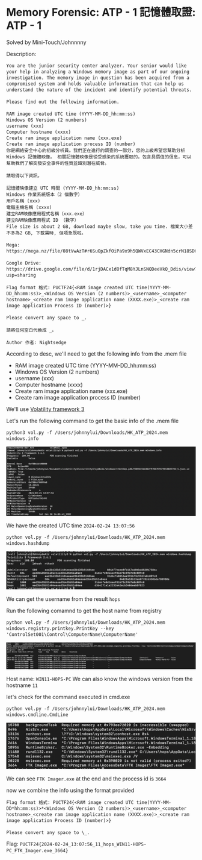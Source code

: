 # Memory Forensic: ATP - 1 記憶體取證: ATP - 1

Solved by Mini-Touch/Johnnnny

Description:

```
You are the junior security center analyzer. Your senior would like your help in analyzing a Windows memory image as part of our ongoing investigation. The memory image in question has been acquired from a compromised system and holds valuable information that can help us understand the nature of the incident and identify potential threats.

Please find out the following information.

RAM image created UTC time (YYYY-MM-DD_hh:mm:ss)
Windows OS Version (2 numbers)
username (xxx)
Computer hostname (xxxx)
Create ram image application name (xxx.exe)
Create ram image application process ID (number)
你是網絡安全中心的初級分析員。我們正在進行的調查的一部分，您的上級希望您幫助分析 Windows 記憶體映像。 相關記憶體映像是從受感染的系統獲取的，包含具價值的信息，可以幫助我們了解突發安全事件的性質並識別潛在威脅。

請取得以下資訊。

記憶體映像建立 UTC 時間 (YYYY-MM-DD_hh:mm:ss)
Windows 作業系統版本（2 個數字）
用戶名稱 (xxx)
電腦主機名稱 (xxxx)
建立RAM映像應用程式名稱（xxx.exe）
建立RAM映像應用程式 ID （數字）
File size is about 2 GB, download maybe slow, take you time. 檔案大小差不多為2 GB, 下載需時, 但唔急既啦。

Mega: https://mega.nz/file/08tVwAzT#r6SuOpZkfOiPa9x9h5QWVxEC43CHGNdn5crN18SDHRg

Google Drive: https://drive.google.com/file/d/1rjDACx1dOfTqM8YJLnSNQDeeVkQ_Ddis/view?usp=sharing

Flag format 格式: PUCTF24{<RAM image created UTC time(YYYY-MM-DD_hh:mm:ss)>_<Windows OS Version (2 numbers)>_<username>_<computer hostname>_<create ram image application name (XXXX.exe)>_<create ram image application Process ID (number)>}

Please convert any space to _.

請將任何空白代換成 _。

Author 作者: Nightsedge
```

According to desc, we'll need to get the following info from the .mem file<br>

-   RAM image created UTC time (YYYY-MM-DD_hh:mm:ss)
-   Windows OS Version (2 numbers)
-   username (xxx)
-   Computer hostname (xxxx)
-   Create ram image application name (xxx.exe)
-   Create ram image application process ID (number)

We'll use [Volatility framework 3](https://github.com/volatilityfoundation/volatility3)

Let's run the following command to get the basic info of the .mem file

```
python3 vol.py -f /Users/johnnylui/Downloads/HK_ATP_2024.mem windows.info
```

![image](./windowsInfo.png)

We have the created UTC time `2024-02-24 13:07:56`

```
python vol.py -f /Users/johnnylui/Downloads/HK_ATP_2024.mem windows.hashdump
```

![image](./hashdump.png)

We can get the username from the result `hops`

Run the following comamnd to get the host name from registry

```
python vol.py -f /Users/johnnylui/Downloads/HK_ATP_2024.mem windows.registry.printkey.PrintKey --key 'ControlSet001\Control\ComputerName\ComputerName'
```

![image](./printkey.png)

Host name: `WIN11-HOPS-PC`
We can also know the windows version from the hostname `11`

let's check for the command executed in cmd.exe

```
python vol.py -f /Users/johnnylui/Downloads/HK_ATP_2024.mem windows.cmdline.CmdLine
```

![image](./cmdline.png)

We can see `FTK Imager.exe` at the end and the process id is `3664`

now we combine the info using the format provided

```
Flag format 格式: PUCTF24{<RAM image created UTC time(YYYY-MM-DD*hh:mm:ss)>*<Windows OS Version (2 numbers)>_<username>_<computer hostname>_<create ram image application name (XXXX.exe)>_<create ram image application Process ID (number)>}

Please convert any space to \_.
```

Flag: `PUCTF24{2024-02-24_13:07:56_11_hops_WIN11-HOPS-PC_FTK_Imager.exe_3664}`
